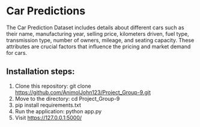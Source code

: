 # Car Predictions

The Car Prediction Dataset includes details about different cars such as their name, manufacturing year, selling price, kilometers driven, fuel type, transmission type, number of owners, mileage, and seating capacity. These attributes are crucial factors that influence the pricing and market demand for cars.

## Installation steps:
1. Clone this repository:
   git clone https://github.com/AnimolJohn123/Project_Group-9.git
2. Move to the directory: cd Project_Group-9
3. pip install requirements.txt
4. Run the application: python app.py
5. Visit https://127.0.0.1:5000/
